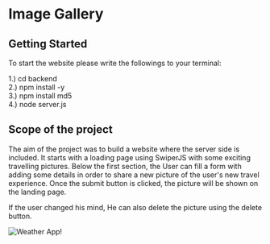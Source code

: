 # Image Gallery

## Getting Started 

To start the website please write the followings to your terminal: 

1.) cd backend   
2.) npm install -y   
3.) npm install md5   
4.) node server.js    

## Scope of the project

The aim of the project was to build a website where the server side is included. It starts with a loading page using SwiperJS with some exciting travelling pictures. Below the first section, the User can fill a form with adding some details in order to share a new picture of the user's new travel experience. Once the submit button is clicked, the picture will be shown on the landing page. 

If the user changed his mind, He can also delete the picture using the delete button.


![Weather App!](/frontend/weather_app.jpg "Weather App")

